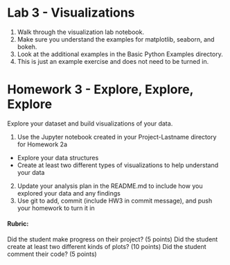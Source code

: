 # Lab 3 - Visualizations

1. Walk through the visualization lab notebook.
2. Make sure you understand the examples for matplotlib, seaborn, and bokeh.
3. Look at the additional examples in the Basic Python Examples directory.
4. This is just an example exercise and does not need to be turned in.


# Homework 3 - Explore, Explore, Explore

Explore your dataset and build visualizations of your data.  

1. Use the Jupyter notebook created in your Project-Lastname directory for Homework 2a
 - Explore your data structures
 - Create at least two different types of visualizations to help understand your data
2. Update your analysis plan in the README.md to include how you explored your data and any findings
3. Use git to add, commit (include HW3 in commit message), and push your homework to turn it in

#### Rubric:
Did the student make progress on their project? (5 points)
Did the student create at least two different kinds of plots? (10 points)
Did the student comment their code? (5 points)

